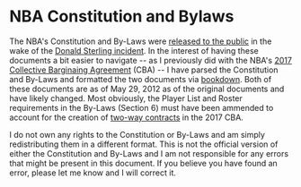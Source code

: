 # NBA Constitution and Bylaws

The NBA's Constitution and By-Laws were [released to the public](http://prawfsblawg.blogs.com/files/221035054-nba-constitution-and-by-laws.pdf) in the wake of the [Donald Sterling incident](https://deadspin.com/that-secret-nba-constitution-is-now-online-1569509012). In the interest of having these documents a bit easier to navigate -- as I previously did with the NBA's [2017 Collective Barginaing Agreement](https://atlhawksfanatic.github.io/NBA-CBA/) (CBA) -- I have parsed the Constitution and By-Laws and formatted the two documents via [bookdown](https://bookdown.org/yihui/bookdown/). Both of these documents are as of May 29, 2012 as of the original documents and have likely changed. Most obviously, the Player List and Roster requirements in the By-Laws (Section 6) must have been ammended to account for the creation of [two-way contracts](https://atlhawksfanatic.github.io/NBA-CBA/uniform-player-contract.html#two-way-contracts.) in the 2017 CBA.

I do not own any rights to the Constitution or By-Laws and am simply redistributing them in a different format. This is not the official version of either the Constitution and By-Laws and I am not responsible for any errors that might be present in this document. If you believe you have found an error, please let me know and I will correct it.
